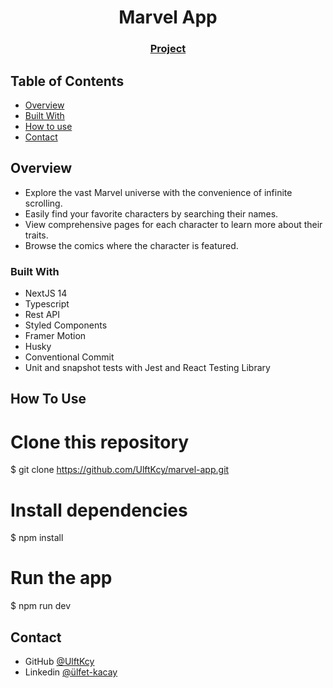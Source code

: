 <h1 align="center">Marvel App</h1>

<div align="center">
  <h3>
    <a href="https://marvel-app-pearl.vercel.app">
      Project
    </a>
  </h3>
</div>

<!-- TABLE OF CONTENTS -->

## Table of Contents

- [Overview](#overview)
- [Built With](#built-with)
- [How to use](#how-to-use)
- [Contact](#contact)

<!-- OVERVIEW -->

## Overview

- Explore the vast Marvel universe with the convenience of infinite scrolling.
- Easily find your favorite characters by searching their names.
- View comprehensive pages for each character to learn more about their traits.
- Browse the comics where the character is featured.

### Built With

- NextJS 14
- Typescript
- Rest API
- Styled Components
- Framer Motion
- Husky
- Conventional Commit
- Unit and snapshot tests with Jest and React Testing Library

## How To Use

# Clone this repository
$ git clone https://github.com/UlftKcy/marvel-app.git
# Install dependencies
  $ npm install
# Run the app
  $ npm run dev

## Contact

- GitHub [@UlftKcy](https://github.com/UlftKcy)
- Linkedin [@ülfet-kacay](https://www.linkedin.com/in/ulfet-kacay/)
